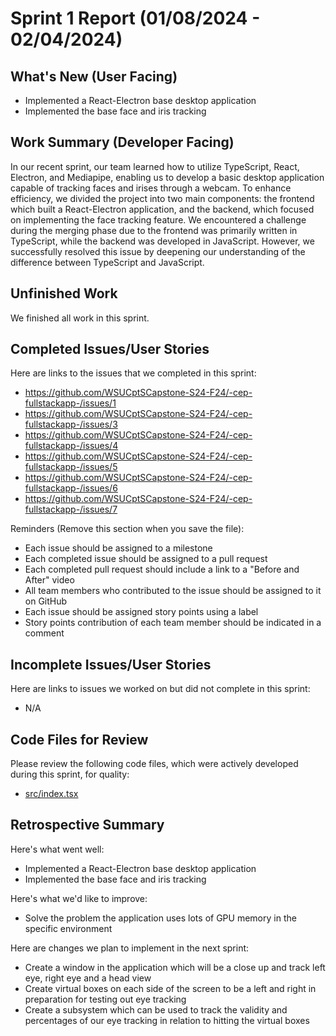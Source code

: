 # Sprint 1 Report (01/08/2024 - 02/04/2024)

## What's New (User Facing)

* Implemented a React-Electron base desktop application
* Implemented the base face and iris tracking

## Work Summary (Developer Facing)
In our recent sprint, our team learned how to utilize TypeScript, React, Electron, and Mediapipe, enabling us to develop a basic desktop application capable of tracking faces and irises through a webcam. To enhance efficiency, we divided the project into two main components: the frontend which built a React-Electron application, and the backend, which focused on implementing the face tracking feature. We encountered a challenge during the merging phase due to the frontend was primarily written in TypeScript, while the backend was developed in JavaScript. However, we successfully resolved this issue by deepening our understanding of the difference between TypeScript and JavaScript.

## Unfinished Work
We finished all work in this sprint.

## Completed Issues/User Stories
Here are links to the issues that we completed in this sprint:

* https://github.com/WSUCptSCapstone-S24-F24/-cep-fullstackapp-/issues/1
* https://github.com/WSUCptSCapstone-S24-F24/-cep-fullstackapp-/issues/3
* https://github.com/WSUCptSCapstone-S24-F24/-cep-fullstackapp-/issues/4
* https://github.com/WSUCptSCapstone-S24-F24/-cep-fullstackapp-/issues/5
* https://github.com/WSUCptSCapstone-S24-F24/-cep-fullstackapp-/issues/6
* https://github.com/WSUCptSCapstone-S24-F24/-cep-fullstackapp-/issues/7

 Reminders (Remove this section when you save the file):
  * Each issue should be assigned to a milestone
  * Each completed issue should be assigned to a pull request
  * Each completed pull request should include a link to a "Before and After" video
  * All team members who contributed to the issue should be assigned to it on GitHub
  * Each issue should be assigned story points using a label
  * Story points contribution of each team member should be indicated in a comment
 
 ## Incomplete Issues/User Stories
 Here are links to issues we worked on but did not complete in this sprint:
 
 * N/A

## Code Files for Review
Please review the following code files, which were actively developed during this sprint, for quality:
 * [src/index.tsx](https://github.com/your_repo/file_extension)
 
## Retrospective Summary
Here's what went well:
  * Implemented a React-Electron base desktop application
  * Implemented the base face and iris tracking
 
Here's what we'd like to improve:
* Solve the problem the application uses lots of GPU memory in the specific environment

Here are changes we plan to implement in the next sprint:
   * Create a window in the application which will be a close up and track left eye, right eye and a head view
   * Create virtual boxes on each side of the screen to be a left and right in preparation for testing out eye tracking
   * Create a subsystem which can be used to track the validity and percentages of our eye tracking in relation to hitting the virtual boxes